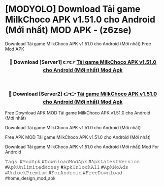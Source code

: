 # [MODYOLO] Download Tải game MilkChoco APK v1.51.0 cho Android (Mới nhất) MOD APK - (z6zse)
Download Tải game MilkChoco APK v1.51.0 cho Android (Mới nhất) Free Mod APK

<div align="center">
<h3>🔴 Download [Server1] 👉👉 <a href="https://apk-comot.site?title=Tải_game_MilkChoco_APK_v1.51.0_cho_Android_(Mới_nhất)">Tải game MilkChoco APK v1.51.0 cho Android (Mới nhất) Mod Apk</a></h3><br>

<h3>🔴 Download [Server2] 👉👉 <a href="https://apk-comot.site?title=Tải_game_MilkChoco_APK_v1.51.0_cho_Android_(Mới_nhất)">Tải game MilkChoco APK v1.51.0 cho Android (Mới nhất) Mod Apk</a></h3>
</div>


Free Download APK MOD Tải game MilkChoco APK v1.51.0 cho Android (Mới nhất)

Download Tải game MilkChoco APK v1.51.0 cho Android (Mới nhất) 

Free APK MOD Tải game MilkChoco APK v1.51.0 cho Android (Mới nhất) 

Download Tải game MilkChoco APK v1.51.0 cho Android (Mới nhất) Mod For Android

𝚃𝚊𝚐𝚜: #𝙼𝚘𝚍𝙰𝚙𝚔 #𝙳𝚘𝚠𝚗𝚕𝚘𝚊𝚍𝙼𝚘𝚍𝙰𝚙𝚔 #𝙰𝚙𝚔𝙻𝚊𝚝𝚎𝚜𝚝𝚅𝚎𝚛𝚜𝚒𝚘𝚗 #𝙰𝚙𝚔𝚄𝚗𝚕𝚒𝚖𝚒𝚝𝚎𝚍𝙼𝚘𝚗𝚎𝚢 #𝙰𝚙𝚔𝚄𝚗𝚕𝚘𝚌𝚔𝙰𝚕𝚕 #𝙰𝚙𝚔𝙽𝚘𝙰𝚍𝚜 #𝚄𝚗𝚕𝚘𝚌𝚔𝙿𝚛𝚎𝚖𝚒𝚞𝚖 #𝙵𝚘𝚛𝙰𝚗𝚍𝚛𝚘𝚒𝚍 #𝙵𝚛𝚎𝚎𝙳𝚘𝚠𝚗𝚕𝚘𝚊𝚍 #home_design_mod_apk